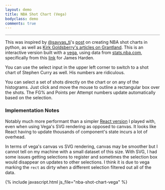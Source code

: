 ```yaml
---
layout: demo
title: NBA Shot Chart (Vega)
bodyclass: demo
comments: true
---
```


<div id="shot-chart-player-select"></div>
<div id="shot-chart" style="border: 1px solid #ccc;"></div>
<p></p>

This was inspired by [@savvas_tj](https://twitter.com/savvas_tj)'s
[post](http://savvastjortjoglou.com/nba-shot-sharts.html#Plotting-the-Shot-Chart-Data)
on creating NBA shot charts in python, as well as [Kirk Goldsberry's articles on Grantland](https://grantland.com/the-triangle/golden-state-warriors-illustrated/).
This is an interactive version built with a
[vega](http://vega.github.io/vega/), using data from
[stats.nba.com](http://stats.nba.com), specifically from this
[link](http://stats.nba.com/stats/shotchartdetail?CFID=33&CFPARAMS=2014-15&ContextFilter=&ContextMeasure=FGA&DateFrom=&DateTo=&GameID=&GameSegment=&LastNGames=0&LeagueID=00&Location=&MeasureType=Base&Month=0&OpponentTeamID=0&Outcome=&PaceAdjust=N&PerMode=PerGame&Period=0&PlayerID=201935&PlusMinus=N&Position=&Rank=N&RookieYear=&Season=2014-15&SeasonSegment=&SeasonType=Regular+Season&TeamID=0&VsConference=&VsDivision=&mode=Advanced&showDetails=0&showShots=1&showZones=0)
for James Harden.

You can use the select input in the upper left corner to switch to a
shot chart of Stephen Curry as well. His numbers are ridiculous.

You can select a set of shots directly on the chart or on any of the
histograms. Just click and move the mouse to outline a rectangular box
over the shots. The FG% and Points per Attempt numbers update
automatically based on the selection.

### Implementation Notes

Notably much more performant than a simpler
[React version](/demos/nba-shot-chart) I played with, even when using
Vega's SVG rendering as opposed to canvas. It looks like React having to
update thousands of component's state incurs a lot of overhead.

In terms of vega's canvas vs SVG rendering, canvas may be smoother but
I cannot tell on my machine with a small dataset of this size.  With
SVG, I had some issues getting selections to register and sometimes
the selection box would disappear on updates to other selections. I
think it is due to vega marking the `rect` as dirty when a different
selection filtered out all of the data.

{% include javascript.html js_file="nba-shot-chart-vega" %}
